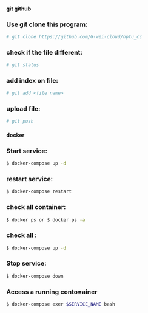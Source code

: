 #### git github
### Use git clone this program:
```sh
# git clone https://github.com/G-wei-cloud/nptu_cc 
```

### check if the file different:
```sh
# git status
```

### add index on file:
```sh
# git add <file name>
```

### upload file:
```sh
# git push
```

#### docker
### Start service:
```sh
$ docker-compose up -d
```

### restart service:
```sh
$ docker-compose restart
```

### check all container:
```sh
$ docker ps or $ docker ps -a
```

### check all :
```sh
$ docker-compose up -d
```

### Stop service:
```sh
$ docker-compose down
```

### Access a running conto=ainer
```sh
$ docker-compose exer $SERVICE_NAME bash
```
